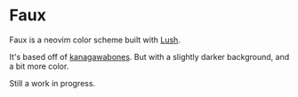 # Faux

Faux is a neovim color scheme built with [Lush](https://github.com/rktjmp/lush.nvim).

It's based off of [kanagawabones](https://github.com/mcchrish/zenbones.nvim).
But with a slightly darker background, and a bit more color.

Still a work in progress.
